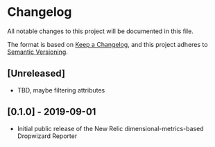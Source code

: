 # Changelog
All notable changes to this project will be documented in this file.

The format is based on [Keep a Changelog](https://keepachangelog.com/en/1.0.0/),
and this project adheres to [Semantic Versioning](https://semver.org/spec/v2.0.0.html).

## [Unreleased]
- TBD, maybe filtering attributes

## [0.1.0] - 2019-09-01
- Initial public release of the New Relic dimensional-metrics-based Dropwizard Reporter

